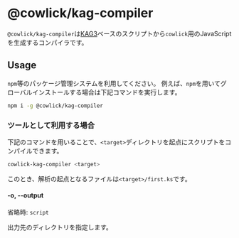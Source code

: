# @cowlick/kag-compiler

`@cowlick/kag-compiler`は[KAG3](http://devdoc.kikyou.info/tvp/docs/kag3doc/contents/)ベースのスクリプトから`cowlick`用のJavaScriptを生成するコンパイラです。

## Usage

`npm`等のパッケージ管理システムを利用してください。
例えば、`npm`を用いてグローバルインストールする場合は下記コマンドを実行します。

```bash
npm i -g @cowlick/kag-compiler
```

### ツールとして利用する場合

下記のコマンドを用いることで、`<target>`ディレクトリを起点にスクリプトをコンパイルできます。

```bash
cowlick-kag-compiler <target>
```

このとき、解析の起点となるファイルは`<target>/first.ks`です。

#### -o, --output

省略時: `script`

出力先のディレクトリを指定します。
